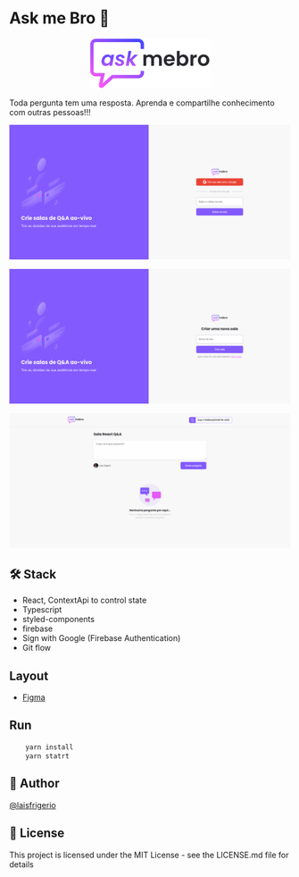 # Ask me Bro 💜

<p align="center">
  <a><img src="./src/assets/images/logo-ask-me-bro.svg" alt="Logo - Ask me Bro"></a>
</p>

Toda pergunta tem uma resposta. Aprenda e compartilhe conhecimento com outras pessoas!!!

<p align="center">
  <a><img src="./screenshots/02-home.png" alt="Home Page screenshot - Login with Google"></a>
</p>

<p align="center">
  <a><img src="./screenshots/02-add-room.png" alt="Add Room Page screenshot - to create a new room"></a>
</p>

<p align="center">
  <a><img src="./screenshots/02-room-without-questions.png" alt="Screenshot from a room without questions"></a>
</p>

## 🛠️ Stack

- React, ContextApi to control state
- Typescript
- styled-components
- firebase
- Sign with Google (Firebase Authentication)
- Git flow

## Layout

- [Figma](https://www.figma.com/file/i0zU1lwDNSBYSLjyTzmiuD/Letmeask-(Copy)?node-id=0%3A1)

## Run

```
    yarn install
    yarn statrt
```

## :woman: Author

[@laisfrigerio](https://github.com/laisfrigerio/)

## 📄 License

This project is licensed under the MIT License - see the LICENSE.md file for details